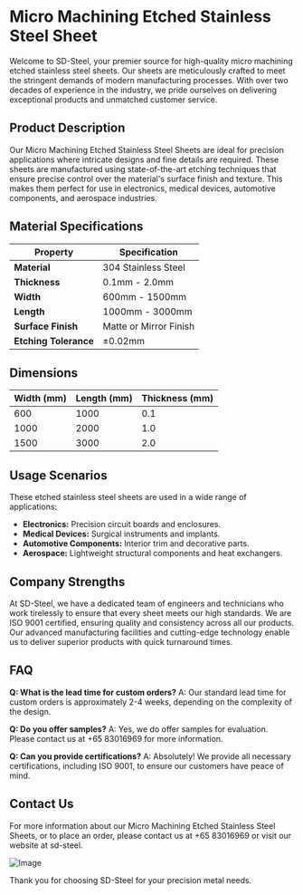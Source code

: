 # Micro Machining Etched Stainless Steel Sheet

Welcome to SD-Steel, your premier source for high-quality micro machining etched stainless steel sheets. Our sheets are meticulously crafted to meet the stringent demands of modern manufacturing processes. With over two decades of experience in the industry, we pride ourselves on delivering exceptional products and unmatched customer service.

## Product Description
Our Micro Machining Etched Stainless Steel Sheets are ideal for precision applications where intricate designs and fine details are required. These sheets are manufactured using state-of-the-art etching techniques that ensure precise control over the material's surface finish and texture. This makes them perfect for use in electronics, medical devices, automotive components, and aerospace industries.

## Material Specifications

| **Property**           | **Specification**     |
|------------------------|-----------------------|
| **Material**           | 304 Stainless Steel   |
| **Thickness**          | 0.1mm - 2.0mm         |
| **Width**              | 600mm - 1500mm        |
| **Length**             | 1000mm - 3000mm       |
| **Surface Finish**     | Matte or Mirror Finish|
| **Etching Tolerance**  | ±0.02mm               |

## Dimensions

| **Width (mm)** | **Length (mm)** | **Thickness (mm)** |
|----------------|-----------------|--------------------|
| 600            | 1000            | 0.1                |
| 1000           | 2000            | 1.0                |
| 1500           | 3000            | 2.0                |

## Usage Scenarios
These etched stainless steel sheets are used in a wide range of applications:
- **Electronics:** Precision circuit boards and enclosures.
- **Medical Devices:** Surgical instruments and implants.
- **Automotive Components:** Interior trim and decorative parts.
- **Aerospace:** Lightweight structural components and heat exchangers.

## Company Strengths
At SD-Steel, we have a dedicated team of engineers and technicians who work tirelessly to ensure that every sheet meets our high standards. We are ISO 9001 certified, ensuring quality and consistency across all our products. Our advanced manufacturing facilities and cutting-edge technology enable us to deliver superior products with quick turnaround times.

## FAQ
**Q: What is the lead time for custom orders?**
A: Our standard lead time for custom orders is approximately 2-4 weeks, depending on the complexity of the design.

**Q: Do you offer samples?**
A: Yes, we do offer samples for evaluation. Please contact us at +65 83016969 for more information.

**Q: Can you provide certifications?**
A: Absolutely! We provide all necessary certifications, including ISO 9001, to ensure our customers have peace of mind.

## Contact Us
For more information about our Micro Machining Etched Stainless Steel Sheets, or to place an order, please contact us at +65 83016969 or visit our website at  sd-steel. 

![Image](https://github.com/user-attachments/assets/2567258e-e124-4816-932d-1809bd27ef0b)

Thank you for choosing SD-Steel for your precision metal needs.
